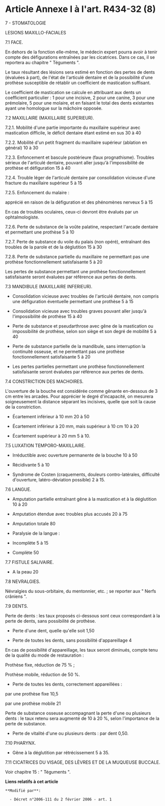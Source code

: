 # Article Annexe I à l'art. R434-32 (8)

7 - STOMATOLOGIE 

LESIONS MAXILLO-FACIALES 

7.1 FACE.

En dehors de la fonction elle-même, le médecin expert pourra avoir à tenir compte des défigurations entraînées par les
cicatrices. Dans ce cas, il se reportera au chapitre " Téguments ".

Le taux résultant des lésions sera estimé en fonction des pertes de dents (évaluées à part), de l'état de l'articulé dentaire
et de la possibilité d'une prothèse susceptible de rétablir un coefficient de mastication suffisant.

Le coefficient de mastication se calcule en attribuant aux dents un coefficient particulier : 1 pour une incisive, 2 pour une
canine, 3 pour une prémolaire, 5 pour une molaire, et en faisant le total des dents existantes ayant une homologue sur la
mâchoire opposée.

7.2 MAXILLAIRE (MAXILLAIRE SUPERIEUR). 

7.2.1. Mobilité d'une partie importante du maxillaire supérieur avec mastication difficile, le déficit dentaire étant estimé
en sus 30 à 40 

7.2.2. Mobilité d'un petit fragment du maxillaire supérieur (ablation en général) 10 à 30 

7.2.3. Enfoncement et bascule postérieure (faux prognathisme). Troubles sérieux de l'articulé dentaire, pouvant aller jusqu'à
l'impossibilité de prothèse et défiguration 15 à 40 

7.2.4. Trouble léger de l'articulé dentaire par consolidation vicieuse d'une fracture du maxillaire supérieur 5 à 15 

7.2.5. Enfoncement du malaire : 

apprécié en raison de la défiguration et des phénomènes nerveux 5 à 15 

En cas de troubles oculaires, ceux-ci devront être évalués par un ophtalmologiste. 

7.2.6. Perte de substance de la voûte palatine, respectant l'arcade dentaire et permettant une prothèse 5 à 10 

7.2.7. Perte de substance du voile du palais (non opéré), entraînant des troubles de la parole et de la déglutition 15 à 30 

7.2.8. Perte de substance partielle du maxillaire ne permettant pas une prothèse fonctionnellement satisfaisante 5 à 20 

Les pertes de substance permettant une prothèse fonctionnellement satisfaisante seront évaluées par référence aux pertes de
dents. 

7.3 MANDIBULE (MAXILLAIRE INFERIEUR). 

- Consolidation vicieuse avec troubles de l'articulé dentaire, non compris une défiguration éventuelle permettant une
prothèse 5 à 15 

- Consolidation vicieuse avec troubles graves pouvant aller jusqu'à l'impossibilité de prothèse 15 à 40 

- Perte de substance et pseudarthrose avec gêne de la mastication ou impossibilité de prothèse, selon son siège et son degré
de mobilité 5 à 40 

- Perte de substance partielle de la mandibule, sans interruption la continuité osseuse, et ne permettant pas une prothèse
fonctionnellement satisfaisante 5 à 20 

- Les pertes partielles permettant une prothèse fonctionnellement satisfaisante seront évaluées par référence aux pertes de
dents. 

7.4 CONSTRICTION DES MACHOIRES.

L'ouverture de la bouche est considérée comme gênante en-dessous de 3 cm entre les arcades. Pour apprécier le degré
d'incapacité, on mesurera soigneusement la distance séparant les incisives, quelle que soit la cause de la constriction. 

- Écartement inférieur à 10 mm 20 à 50 

- Écartement inférieur à 20 mm, mais supérieur à 10 cm 10 à 20 

- Écartement supérieur à 20 mm 5 à 10. 

7.5 LUXATION TEMPORO-MAXILLAIRE. 

- Irréductible avec ouverture permanente de la bouche 10 à 50 

- Récidivante 5 à 10 

- Syndrome de Costen (craquements, douleurs contro-latérales, difficulté d'ouverture, latéro-déviation possible) 2 à 15. 

7.6 LANGUE.

- Amputation partielle entraînant gêne à la mastication et à la déglutition 10 à 20 

- Amputation étendue avec troubles plus accusés 20 à 75 

- Amputation totale 80 

- Paralysie de la langue : 

- Incomplète 5 à 15 

- Complète 50 

7.7 FISTULE SALIVAIRE.

- A la peau 20 

7.8 NEVRALGIES. 

Névralgies du sous-orbitaire, du mentonnier, etc. ; se reporter aux " Nerfs crâniens ".

7.9 DENTS.

Perte de dents : les taux proposés ci-dessous sont ceux correspondant à la perte de dents, sans possibilité de prothèse. 

- Perte d'une dent, quelle qu'elle soit 1,50 

- Perte de toutes les dents, sans possibilité d'appareillage 4 

En cas de possibilité d'appareillage, les taux seront diminués, compte tenu de la qualité du mode de restauration : 

Prothèse fixe, réduction de 75 % ; 

Prothèse mobile, réduction de 50 %. 

- Perte de toutes les dents, correctement appareillées : 

par une prothèse fixe 10,5 

par une prothèse mobile 21 

Perte de substance osseuse accompagnant la perte d'une ou plusieurs dents : le taux retenu sera augmenté de 10 à 20 %, selon
l'importance de la perte de substance. 

- Perte de vitalité d'une ou plusieurs dents : par dent 0,50. 

7.10 PHARYNX. 

- Gêne à la déglutition par rétrécissement 5 à 35.

7.11 CICATRICES DU VISAGE, DES LÈVRES ET DE LA MUQUEUSE BUCCALE. 

Voir chapitre 15 : " Téguments ".

**Liens relatifs à cet article**

	**Modifié par**:

	  - Décret n°2006-111 du 2 février 2006 - art. 1
